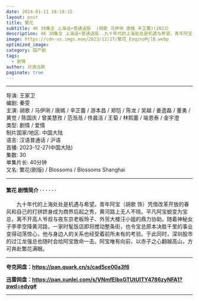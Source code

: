 ```yaml
---
date: 2024-01-11 18:18:15
layout: post
title: 繁花
subtitle: 4K 30集全 上海话+普通话版  (胡歌 马伊琍 唐嫣 辛芷蕾)(2023）
description: 4K 30集全 上海话+普通话版..九十年代的上海处处是机遇与希望。青年阿宝（胡歌 饰）凭借改革开放的春风和自己的打拼跻身成为商界后起之秀，黄河路上无人不晓。平凡阿宝蜕变为宝总，离不开高人爷叔与夜东京老板玲子、外贸大楼汪小姐的鼎力协助...
image: https://cdn-us.imgs.moe/2023/12/27/繁花_EoqznoMjlB.webp
optimized_image: 
category: 国产剧
tags:
  - 剧情
author: 对酒当歌
paginate: true
---
```


---

导演: 王家卫  
编剧: 秦雯  
主演: 胡歌 / 马伊琍 / 唐嫣 / 辛芷蕾 / 游本昌 / 郑恺 / 陈龙 / 吴越 / 姜逸磊 / 董勇 / 黄觉 / 陈国庆 / 曾美慧孜 / 范湉湉 / 佟晨洁 / 王菊 / 林熙蕾 / 喻恩泰 / 金宇澄  
类型: 剧情 / 爱情  
制片国家/地区: 中国大陆  
语言: 汉语普通话 / 沪语  
首播: 2023-12-27(中国大陆)  
集数: 30  
单集片长: 40分钟  
又名: 繁花(剧版) / Blossoms / Blossoms Shanghai  

---

#### 繁花 剧情简介 · · · · · ·

　　九十年代的上海处处是机遇与希望。青年阿宝（胡歌 饰）凭借改革开放的春风和自己的打拼跻身成为商界后起之秀，黄河路上无人不晓。平凡阿宝蜕变为宝总，离不开高人爷叔与夜东京老板玲子、外贸大楼汪小姐的鼎力协助。随着神秘女子李李空降黄河路，一家时髦饭店即将搅动整条街，也令宝总原本决胜千里的事业变得动荡惊心，他与身边人的关系也经受着前所未有的考验。于此同时，深圳股市的过江龙强总也随时会给阿宝致命一击。阿宝唯有向前，以赤子之心翻越高山，方可奔赴繁花满眼。

---

**夸克网盘：<https://pan.quark.cn/s/cad5ce00a3f6>**

**迅雷网盘：<https://pan.xunlei.com/s/VNmfEIbxGTUtUITY4786zyNFA1?pwd=edyg#>**

---
